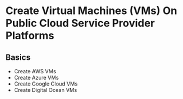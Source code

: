 # Create Virtual Machines (VMs) On Public Cloud Service Provider Platforms

## Basics

* Create AWS VMs
* Create Azure VMs
* Create Google Cloud VMs
* Create Digital Ocean VMs